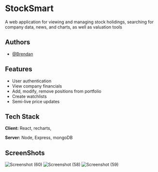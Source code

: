# StockSmart

A web application for viewing and managing stock holidings, searching for company data, news, and charts, as well as valuation tools 


## Authors

- [@Brendan](https://github.com/271mozart125)


## Features

- User authentication
- View company financials 
- Add, modify, remove positions from portfolio
- Create watchlists
- Semi-live price updates



## Tech Stack

**Client:** React, recharts, 

**Server:** Node, Express, mongoDB


## ScreenShots

![Screenshot (60)](https://github.com/271mozart125/stockSmart/assets/150560036/77f3751f-b711-449b-a30c-670fd1627f50)
![Screenshot (58)](https://github.com/271mozart125/stockSmart/assets/150560036/a190cf7f-a468-428f-99ed-82d51cc318e4)
![Screenshot (59)](https://github.com/271mozart125/stockSmart/assets/150560036/8159b5c0-22c2-45f0-81fe-695b4a85f8b0)
